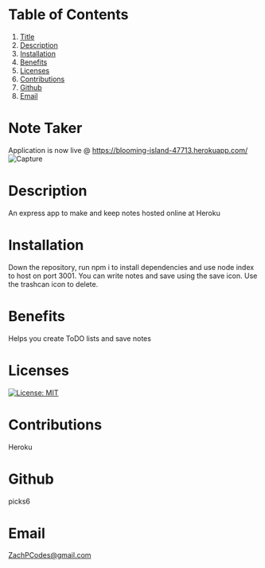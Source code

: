 # Table of Contents
  1. [Title](#Title)
  2. [Description](#Description)
  3. [Installation](#Installation)
  4. [Benefits](#Benefits)
  5. [Licenses](#Licenses)
  6. [Contributions](#Contributions)
  7. [Github](#Github)
  8. [Email](#Email)
  
# Note Taker
Application is now live @ https://blooming-island-47713.herokuapp.com/
![Capture](https://user-images.githubusercontent.com/95437073/159132514-8278b9f4-220d-47b8-b562-51a392298a5a.JPG)

# Description
An express app to make and keep notes hosted online at Heroku
# Installation
Down the repository, run npm i to install dependencies and use node index to host on port 3001.
You can write notes and save using the save icon. Use the trashcan icon to delete.
# Benefits
Helps you create ToDO lists and save notes
# Licenses
[![License: MIT](https://img.shields.io/badge/License-MIT-yellow.svg)](https://opensource.org/licenses/MIT)
# Contributions
Heroku
# Github
picks6
# Email
ZachPCodes@gmail.com
